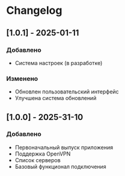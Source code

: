 # Changelog

## [1.0.1] - 2025-01-11
### Добавлено
- Система настроек (в разработке)

### Изменено
- Обновлен пользовательский интерфейс
- Улучшена система обновлений


## [1.0.0] - 2025-31-10
### Добавлено
- Первоначальный выпуск приложения
- Поддержка OpenVPN
- Список серверов
- Базовый функционал подключения
